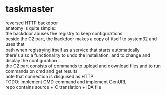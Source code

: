 # taskmaster
reversed HTTP backdoor\
anatomy is quite simple:\
the backdoor abuses the registry to keep configurations\
beside the C2 part, the backdoor makes a copy of itself to system32 and uses that\
path when registrying itself as a service that starts automatically\
there's also a functionality to undo the installation, and to change and display the configuration\
the C2 part consists of commands to upload and download files and to run commands on cmd and get results\
note that connection is disguised as HTTP\
TODO: implement CMD command and implement GenURL\
repo contains source + C translation + IDA file
